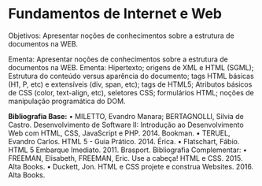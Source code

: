 # Fundamentos de Internet e Web


Objetivos: Apresentar noções de conhecimentos sobre a estrutura de documentos na WEB.


Ementa: Apresentar noções de conhecimentos sobre a estrutura de documentos na WEB.
Ementa: Hipertexto; origens de XML e HTML (SGML); Estrutura do conteúdo versus aparência do documento; tags HTML básicas (H1, P, etc) e extensíveis (div, span, etc); tags de HTML5; Atributos básicos de CSS (color, text-align, etc), seletores CSS; formulários HTML; noções de manipulação programática do DOM.


__Bibliografia Base:__
• MILETTO, Evandro Manara; BERTAGNOLLI, Silvia de Castro. Desenvolvimento de
Software II: Introdução ao Desenvolvimento Web com HTML, CSS, JavaScript e
PHP. 2014. Bookman.
• TERUEL, Evandro Carlos. HTML 5 - Guia Prático. 2014. Érica.
• Flatschart, Fábio. HTML 5 Embarque Imediato. 2011. Brasport.
Bibliografia Complementar:
• FREEMAN, Elisabeth, FREEMAN, Eric. Use a cabeça! HTML e CSS. 2015. Alta
Books.
• Duckett, Jon. HTML e CSS projete e construa Websites. 2016. Alta Books.
